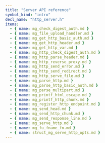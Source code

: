 ```yaml
---
title: "Server API reference"
symbol_kind: "intro"
decl_name: "http_server.h"
items:
  - { name: mg_check_digest_auth.md }
  - { name: mg_file_upload_handler.md }
  - { name: mg_get_http_basic_auth.md }
  - { name: mg_get_http_header.md }
  - { name: mg_get_http_var.md }
  - { name: mg_http_check_digest_auth.md }
  - { name: mg_http_parse_header.md }
  - { name: mg_http_reverse_proxy.md }
  - { name: mg_http_send_error.md }
  - { name: mg_http_send_redirect.md }
  - { name: mg_http_serve_file.md }
  - { name: mg_parse_http.md }
  - { name: mg_parse_http_basic_auth.md }
  - { name: mg_parse_multipart.md }
  - { name: mg_printf_html_escape.md }
  - { name: mg_printf_http_chunk.md }
  - { name: mg_register_http_endpoint.md }
  - { name: mg_send_head.md }
  - { name: mg_send_http_chunk.md }
  - { name: mg_send_response_line.md }
  - { name: mg_serve_http.md }
  - { name: mg_fu_fname_fn.md }
  - { name: struct_mg_serve_http_opts.md }
---
```




